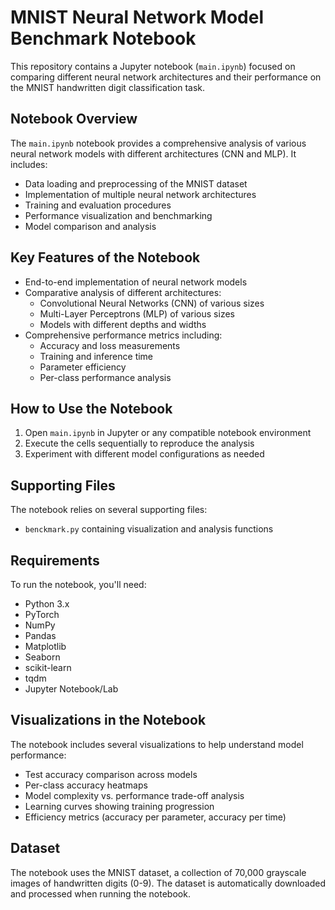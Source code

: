 # MNIST Neural Network Model Benchmark Notebook

This repository contains a Jupyter notebook (`main.ipynb`) focused on comparing different neural network architectures and their performance on the MNIST handwritten digit classification task.

## Notebook Overview

The `main.ipynb` notebook provides a comprehensive analysis of various neural network models with different architectures (CNN and MLP). It includes:

- Data loading and preprocessing of the MNIST dataset
- Implementation of multiple neural network architectures
- Training and evaluation procedures
- Performance visualization and benchmarking
- Model comparison and analysis

## Key Features of the Notebook

- End-to-end implementation of neural network models
- Comparative analysis of different architectures:
  - Convolutional Neural Networks (CNN) of various sizes
  - Multi-Layer Perceptrons (MLP) of various sizes
  - Models with different depths and widths
- Comprehensive performance metrics including:
  - Accuracy and loss measurements
  - Training and inference time
  - Parameter efficiency
  - Per-class performance analysis

## How to Use the Notebook

1. Open `main.ipynb` in Jupyter or any compatible notebook environment
2. Execute the cells sequentially to reproduce the analysis
3. Experiment with different model configurations as needed

## Supporting Files

The notebook relies on several supporting files:

- `benckmark.py` containing visualization and analysis functions


## Requirements

To run the notebook, you'll need:

- Python 3.x
- PyTorch
- NumPy
- Pandas
- Matplotlib
- Seaborn
- scikit-learn
- tqdm
- Jupyter Notebook/Lab

## Visualizations in the Notebook

The notebook includes several visualizations to help understand model performance:

- Test accuracy comparison across models
- Per-class accuracy heatmaps
- Model complexity vs. performance trade-off analysis
- Learning curves showing training progression
- Efficiency metrics (accuracy per parameter, accuracy per time)

## Dataset

The notebook uses the MNIST dataset, a collection of 70,000 grayscale images of handwritten digits (0-9). The dataset is automatically downloaded and processed when running the notebook.

